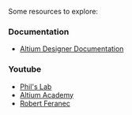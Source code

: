 Some resources to explore:

### Documentation

* [Altium Designer Documentation](https://www.altium.com/documentation/altium-designer?srsltid=AfmBOooGKUKkspvB3ug6ash8XV5dDnA23A3xUL8IlGNZTM4wdnsDAIYR)

### Youtube

* [Phil's Lab](https://www.youtube.com/@PhilsLab)
* [Altium Academy](https://www.youtube.com/@AltiumAcademy)
* [Robert Feranec](https://www.youtube.com/@RobertFeranec)